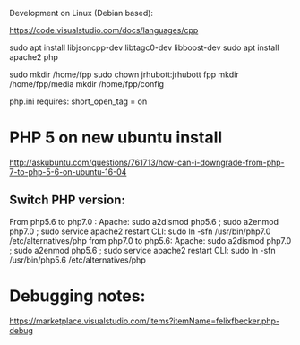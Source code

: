 Development on Linux (Debian based):

https://code.visualstudio.com/docs/languages/cpp

sudo apt install libjsoncpp-dev libtagc0-dev libboost-dev
sudo apt install apache2 php

sudo mkdir /home/fpp
sudo chown jrhubott:jrhubott fpp
mkdir /home/fpp/media
mkdir /home/fpp/config


php.ini requires:
short_open_tag = on


# PHP 5 on new ubuntu install
http://askubuntu.com/questions/761713/how-can-i-downgrade-from-php-7-to-php-5-6-on-ubuntu-16-04

## Switch PHP version:

From php5.6 to php7.0 :
Apache:
sudo a2dismod php5.6 ; sudo a2enmod php7.0 ; sudo service apache2 restart
CLI:
sudo ln -sfn /usr/bin/php7.0 /etc/alternatives/php
from php7.0 to php5.6:
Apache:
sudo a2dismod php7.0 ; sudo a2enmod php5.6 ; sudo service apache2 restart
CLI:
sudo ln -sfn /usr/bin/php5.6 /etc/alternatives/php



# Debugging notes:
https://marketplace.visualstudio.com/items?itemName=felixfbecker.php-debug
